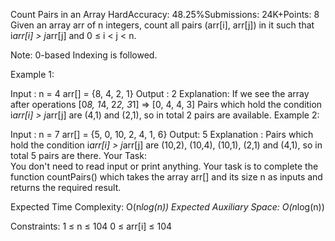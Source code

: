 Count Pairs in an Array
HardAccuracy: 48.25%Submissions: 24K+Points: 8
Given an array arr of n integers, count all pairs (arr[i], arr[j]) in it such that i*arr[i] > j*arr[j] and 0 ≤ i < j < n.

Note: 0-based Indexing is followed.

Example 1:

Input :
n = 4
arr[] = {8, 4, 2, 1}
Output :
2
Explanation:
If we see the array after operations
[0*8, 1*4, 2*2, 3*1] => [0, 4, 4, 3]
Pairs which hold the condition i*arr[i] > j*arr[j] are (4,1) and (2,1), so in total 2 pairs are available.
Example 2:

Input :
n = 7
arr[] = {5, 0, 10, 2, 4, 1, 6}
Output:
5
Explanation :
Pairs which hold the condition i*arr[i] > j*arr[j] are (10,2), (10,4), (10,1), (2,1) and (4,1), so in total 5 pairs are there.
Your Task:  
You don't need to read input or print anything. Your task is to complete the function countPairs() which takes the array arr[] and its size n as inputs and returns the required result.

Expected Time Complexity: O(n*log(n))
Expected Auxiliary Space: O(n*log(n))

Constraints:
1 ≤ n ≤ 104
0 ≤ arr[i] ≤ 104

